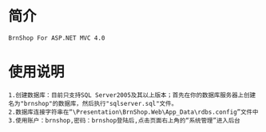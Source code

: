 简介
===================================
    BrnShop For ASP.NET MVC 4.0

使用说明
===================================
    1.创建数据库：目前只支持SQL Server2005及其以上版本；首先在你的数据库服务器上创建名为"brnshop"的数据库，然后执行"sqlserver.sql"文件。
    2.数据库连接字符串在“\Presentation\BrnShop.Web\App_Data\rdbs.config”文件中
    3.使用账户：brnshop,密码：brnshop登陆后,点击页面右上角的“系统管理”进入后台
